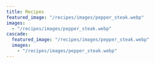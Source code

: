 ```yaml
---
title: Recipes
featured_image: "/recipes/images/pepper_steak.webp"
images:
  - "/recipes/images/pepper_steak.webp"
cascade:
  featured_image: "/recipes/images/pepper_steak.webp"
  images:
    - "/recipes/images/pepper_steak.webp"
---
```

